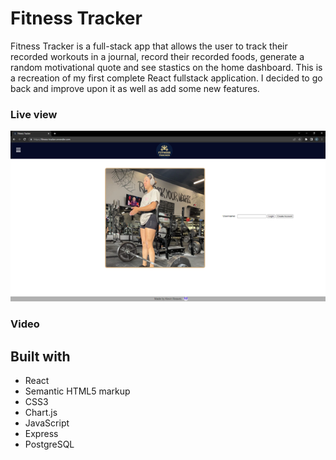 # Fitness Tracker

Fitness Tracker is a full-stack app that allows the user to track their recorded workouts in a journal, record their recorded foods, generate a random motivational quote and see stastics on the home dashboard.
This is a recreation of my first complete React fullstack application. I decided to go back and improve upon it as well as add some new features.

### Live view

[![Webpage](/public/Fitness.png)]([https://fitness-tracker.onrender.com/](https://fitness-tracker-2-0.onrender.com/))

### Video



## Built with

- React
- Semantic HTML5 markup
- CSS3
- Chart.js
- JavaScript
- Express
- PostgreSQL
